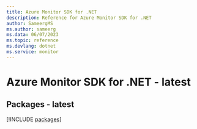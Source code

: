 ```yaml
---
title: Azure Monitor SDK for .NET
description: Reference for Azure Monitor SDK for .NET
author: SameergMS
ms.author: sameerg
ms.data: 06/07/2023
ms.topic: reference
ms.devlang: dotnet
ms.service: monitor
---
```

# Azure Monitor SDK for .NET - latest
## Packages - latest
[!INCLUDE [packages](monitor-index.md)]